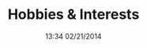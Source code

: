 ---
title: Hobbies & Interests
date: 13:34 02/21/2014 

interests:
    - icon: laptop
      activity: Coding
      animation: fadeIn  
    - icon: ticket
      activity: Cinema
      animation: fadeIn
    - icon: book
      activity: Reading
      animation: fadeIn   
    - icon: music
      activity: Music
      animation: fadeIn   
    
    


taxonomy:
    category: right
---